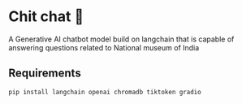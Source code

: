 # Chit chat 🤖
<summary>
    A Generative AI chatbot model build on langchain that is capable of answering questions related to National museum of India
</summary>

## Requirements 
```
pip install langchain openai chromadb tiktoken gradio
```
